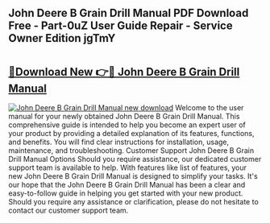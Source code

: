 ## John Deere B Grain Drill Manual PDF Download Free - Part-0uZ User Guide Repair - Service Owner Edition jgTmY

# <h2><a href="http://bc95209.oget.top/?id=John+Deere+B+Grain+Drill+Manual">🔗Download New 👉🔴 John Deere B Grain Drill Manual</a></h2>

[![John Deere B Grain Drill Manual new download](https://i.imgur.com/5g1atiW.png)](http://bc95209.oget.top/?id=John+Deere+B+Grain+Drill+Manual)
Welcome to the user manual for your newly obtained John Deere B Grain Drill Manual. This comprehensive guide is intended to help you become an expert user of your product by providing a detailed explanation of its features, functions, and benefits. You will find clear instructions for installation, usage, maintenance, and troubleshooting. Customer Support John Deere B Grain Drill Manual Options Should you require assistance, our dedicated customer support team is available to help. With features like list of features, your new John Deere B Grain Drill Manual is designed to simplify your tasks. It's our hope that the John Deere B Grain Drill Manual has been a clear and easy-to-follow guide in helping you get started with your new product. Should you require any assistance or clarification, please do not hesitate to contact our customer support team.
